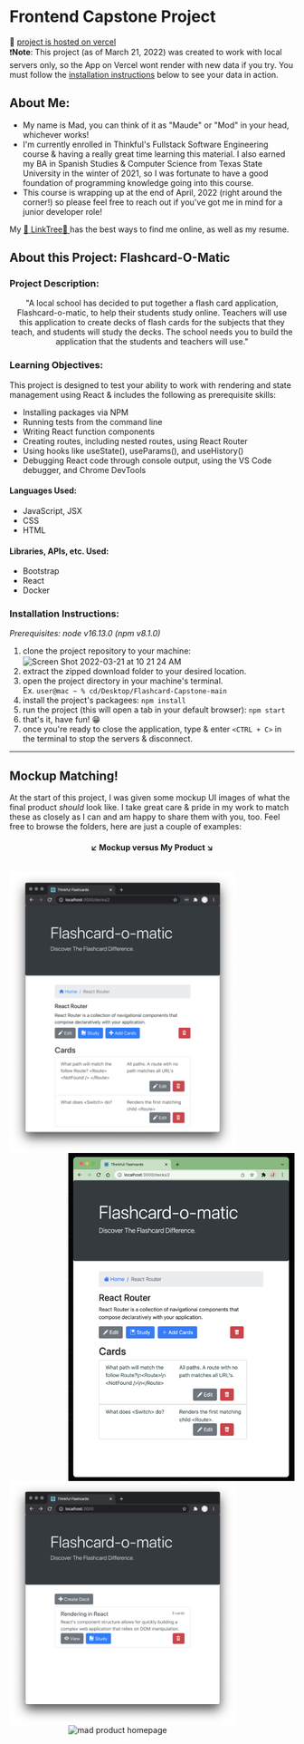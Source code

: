 # Frontend Capstone Project
🔗 [project is hosted on vercel](https://flashcard-capstone.vercel.app/)
<br> 
❗**Note**: This project (as of March 21, 2022) was created to work with local servers only, so the App on Vercel wont render with new data if you try. You must follow the [installation instructions](#installation-instructions) below to see your data in action. 

## About Me:
- My name is Mad, you can think of it as "Maude" or "Mod" in your head, whichever works!
- I'm currently enrolled in Thinkful's Fullstack Software Engineering course & having a really great time learning this material. I also earned my BA in Spanish Studies & Computer Science from Texas State University in the winter of 2021, so I was fortunate to have a good foundation of programming knowledge going into this course. 
- This course is wrapping up at the end of April, 2022 (right around the corner!) so please feel free to reach out if you've got me in mind for a junior developer role! 

My [🌲 LinkTree🌲 ](https://linktr.ee/madgodinez) has the best ways to find me online, as well as my resume. 

## About this Project: Flashcard-O-Matic
### Project Description: 
<p align="center">"A local school has decided to put together a flash card application, Flashcard-o-matic, to help their students study online. Teachers will use this application to create decks of flash cards for the subjects that they teach, and students will study the decks. The school needs you to build the application that the students and teachers will use."</p>

### Learning Objectives: 
This project is designed to test your ability to work with rendering and state management using React & includes the following as prerequisite skills:
- Installing packages via NPM
- Running tests from the command line
- Writing React function components
- Creating routes, including nested routes, using React Router
- Using hooks like useState(), useParams(), and useHistory()
- Debugging React code through console output, using the VS Code debugger, and Chrome DevTools

#### Languages Used:
- JavaScript, JSX
- CSS
- HTML
#### Libraries, APIs, etc. Used:
- Bootstrap
- React
- Docker

### Installation Instructions:
*Prerequisites: node v16.13.0 (npm v8.1.0)*
1. clone the project repository to your machine:
    <img width="700" height="auto" alt="Screen Shot 2022-03-21 at 10 21 24 AM" src="https://user-images.githubusercontent.com/93545744/159300878-515dde19-8f22-4521-8b7f-5ecb5eb27e47.png" align="center">
2. extract the zipped download folder to your desired location.
3. open the project directory in your machine's terminal. <br> Ex. `user@mac ~ % cd/Desktop/Flashcard-Capstone-main`
4. install the project's packagees: `npm install`
5. run the project (this will open a tab in your default browser): `npm start`
6. that's it, have fun! 😁
7. once you're ready to close the application, type & enter `<CTRL + C>` in the terminal to stop the servers & disconnect.
---
## Mockup Matching!
At the start of this project, I was given some mockup UI images of what the final product *should* look like. I take great care & pride in my work to match these as closely as I can and am happy to share them with you, too. Feel free to browse the folders, here are just a couple of examples:

 <h4 align="center"> ↙️ Mockup versus My Product ↘️ </h4>

<br>
<img width="400" height="auto" src="https://github.com/mad-godinez/Flashcards-Capstone/blob/5ba2a49ef57fb8893a9e5bdc3c593aab63595c64/Mockup_Matches/given_materials/deck.png" alt="mockup deck screen" align="left">
           <img width="400" height="auto" alt="mad product deck screen" align="right" src="https://github.com/mad-godinez/Flashcards-Capstone/blob/5ba2a49ef57fb8893a9e5bdc3c593aab63595c64/Mockup_Matches/madgodinez_result/mg-deck-screen.png">

    
 <img width="400"  height="auto" src="https://github.com/mad-godinez/Flashcards-Capstone/blob/5ba2a49ef57fb8893a9e5bdc3c593aab63595c64/Mockup_Matches/given_materials/home.png" alt="mockup homepage" align="left">
            <img width="400"  height="auto" alt="mad product homepage" align="right" src="https://user-images.githubusercontent.com/93545744/159317386-efb95459-9efa-4127-8f4f-d48b437240cd.png">
